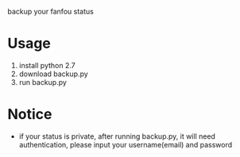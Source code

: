 backup your fanfou status

Usage
=====

1. install python 2.7
2. download backup.py
3. run backup.py


Notice
======
* if your status is private, after running backup.py, it will need authentication, please input your username(email) and password

